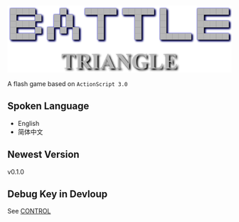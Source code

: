 ![Title](Title_Img.png)

A flash game based on `ActionScript 3.0`

## Spoken Language
* English
* 简体中文

## Newest Version
v0.1.0

## Debug Key in Devloup
See [CONTROL](CONTROL.md)
